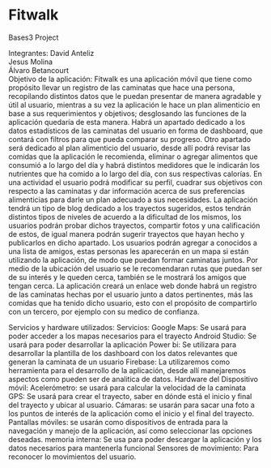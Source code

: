 # Fitwalk
Bases3 Project


Integrantes:
David Anteliz  
Jesus Molina  
Álvaro Betancourt  
Objetivo de la aplicación:
Fitwalk es una aplicación móvil que tiene como propósito llevar un registro de las caminatas que hace una persona, recopilando distintos datos que le puedan presentar de manera agradable y útil al usuario, mientras a su vez la aplicación le hace un plan alimenticio en base a sus requerimientos y objetivos; desglosando las funciones de la aplicación quedaría de esta manera.
Habrá un apartado dedicado a los datos estadísticos de las caminatas del usuario en forma de dashboard, que contará con filtros para que pueda comparar su progreso.
Otro apartado será dedicado al plan alimenticio del usuario, desde allí podrá revisar las comidas que la aplicación le recomienda, eliminar o agregar alimentos que consumió a lo largo del día y habrá distintos medidores que le indicarán los nutrientes que ha comido a lo largo del día, con sus respectivas calorías.
En una actividad el usuario podrá modificar su perfil, cuadrar sus objetivos con respecto a las caminatas y dar información acerca de sus preferencias alimenticias para darle un plan adecuado a sus necesidades.
La aplicación tendrá un tipo de blog dedicado a los trayectos sugeridos, estos tendrán distintos tipos de niveles de acuerdo a la dificultad de los mismos, los usuarios podrán probar dichos trayectos, compartir fotos y una calificación de estos, de igual manera podrán sugerir trayectos que hayan hecho y publicarlos en dicho apartado.
Los usuarios podrán agregar a conocidos a una lista de amigos, estas personas les aparecerán en un mapa si están utilizando la aplicación, de modo que puedan formar caminatas juntos.
Por medio de la ubicación del usuario se le recomendaran rutas que puedan ser de su interés y le queden cerca, también se le mostrará los amigos que tengan cerca.
La aplicación creará un enlace web donde habrá un registro de las caminatas hechas por el usuario junto a datos pertinentes, más las comidas que ha tenido dicho usuario, esto con el propósito de compartirlo con un tercero, por ejemplo con su medico de confianza.

Servicios y hardware utilizados:
Servicios: 
Google Maps: Se usará para poder acceder a los mapas necesarios para el trayecto
Android Studio: Se usará para poder desarrollar la aplicación 
Power bi: Se utilizara para desarrollar la plantilla de los dashboard con los datos relevantes que generan la caminata de un usuario 
Firebase: La utilizaremos como herramienta para el desarrollo de la aplicación, desde allí manejaremos aspectos como pueden ser de analitica de datos.
Hardware del Dispositivo móvil:
Acelerómetro: se usará para calcular la velocidad de la caminata
GPS: Se usará para crear el trayecto, saber en dónde está el inicio y final del trayecto y ubicar al  usuario.
Cámaras: se usarán para sacar una foto a los puntos de interés de la aplicación como el inicio y el final del trayecto.
Pantallas móviles: se usarán como dispositivos de entrada para la navegación y manejo de la aplicación, así como seleccionar las opciones deseadas.
memoria interna: Se usa para poder descargar la aplicación y los datos necesarios para mantenerla funcional
Sensores de movimiento: Para reconocer lo movimientos del usuario.

